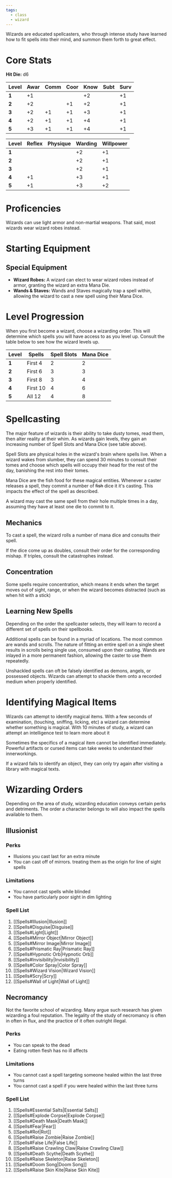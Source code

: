 ```yaml
---
tags:
  - class
  - wizard
---
```

Wizards are educated spellcasters, who through intense study have learned how to fit spells into their mind, and summon them forth to great effect.
# Core Stats
**Hit Die:** d6

| **Level** | Awar | Comm | Coor | Know | Subt | Surv |
| --------- | ---- | ---- | ---- | ---- | ---- | ---- |
| **1**     | +1   |      |      | +2   |      | +1   |
| **2**     | +2   |      | +1   | +2   |      | +1   |
| **3**     | +2   | +1   | +1   | +3   |      | +1   |
| **4**     | +2   | +1   | +1   | +4   |      | +1   |
| **5**     | +3   | +1   | +1   | +4   |      | +1   |

| **Level** | Reflex | Physique | Warding | Willpower |
| --------- | ------ | -------- | ------- | --------- |
| **1**     |        |          | +2      | +1        |
| **2**     |        |          | +2      | +1        |
| **3**     |        |          | +2      | +1        |
| **4**     | +1     |          | +3      | +1        |
| **5**     | +1     |          | +3      | +2        |
# Proficencies
Wizards can use light armor and non-martial weapons. That said, most wizards wear wizard robes instead.
# Starting Equipment
## Special Equipment
+ **Wizard Robes:** A wizard can elect to wear wizard robes instead of armor, granting the wizard an extra Mana Die.
+ **Wands & Staves:** Wands and Staves magically trap a spell within, allowing the wizard to cast a new spell using their Mana Dice.
# Level Progression
When you first become a wizard, choose a wizarding order. This will determine which spells you will have access to as you level up. Consult the table below to see how the wizard levels up.

| **Level** | Spells   | Spell Slots | Mana Dice |
| --------- | -------- | ----------- | --------- |
| **1**     | First 4  | 2           | 2         |
| **2**     | First 6  | 3           | 3         |
| **3**     | First 8  | 3           | 4         |
| **4**     | First 10 | 4           | 6         |
| **5**     | All 12   | 4           | 8         |
# Spellcasting
The major feature of wizards is their ability to take dusty tomes, read them, then alter reality at their whim. As wizards gain levels, they gain an increasing number of Spell Slots and Mana Dice (see table above).

Spell Slots are physical holes in the wizard's brain where spells live. When a wizard wakes from slumber, they can spend 30 minutes to consult their tomes and choose which spells will occupy their head for the rest of the day, banishing the rest into their tomes.

Mana Dice are the fish food for these magical entities. Whenever a caster releases a spell, they commit a number of ~~fish~~ dice it it's casting. This impacts the effect of the spell as described.

A wizard may cast the same spell from their hole multiple times in a day, assuming they have at least one die to commit to it.
## Mechanics
To cast a spell, the wizard rolls a number of mana dice and consults their spell.

If the dice come up as doubles, consult their order for the corresponding mishap. If triples, consult the catastrophes instead.
## Concentration
Some spells require concentration, which means it ends when the target moves out of sight, range, or when the wizard becomes distracted (such as when hit with a stick)
## Learning New Spells
Depending on the order the spellcaster selects, they will learn to record a different set of spells on their spellbooks.

Additional spells can be found in a myriad of locations. The most common are wands and scrolls. The nature of fitting an entire spell on a single sheet results in scrolls being single use, consumed upon their casting. Wands are inlayed in a more permanent fashion, allowing the caster to use them repeatedly.

Unshackled spells can oft be falsely identified as demons, angels, or possessed objects. Wizards can attempt to shackle them onto a recorded medium when properly identified.
# Identifying Magical Items
Wizards can attempt to identify magical items. With a few seconds of examination, (touching, sniffing, licking, etc) a wizard can determine whether something is magical. With 10 minutes of study, a wizard can attempt an intelligence test to learn more about it

Sometimes the specifics of a magical item cannot be identified immediately. Powerful artifacts or cursed items can take weeks to understand their innerworkings.

If a wizard fails to identify an object, they can only try again after visiting a library with magical texts.
# Wizarding Orders
Depending on the area of study, wizarding education conveys certain perks and detriments. The order a character belongs to will also impact the spells available to them.
## Illusionist
### Perks
+ Illusions you cast last for an extra minute
+ You can cast off of mirrors. treating them as the origin for line of sight spells
### Limitations
+ You cannot cast spells while blinded
+ You have particularly poor sight in dim lighting
### Spell List
1. [[Spells#Illusion|Illusion]]
2. [[Spells#Disguise|Disguise]]
3. [[Spells#Light|Light]]
4. [[Spells#Mirror Object|Mirror Object]]
5. [[Spells#Mirror Image|Mirror Image]]
6. [[Spells#Prismatic Ray|Prismatic Ray]]
7. [[Spells#Hypnotic Orb|Hypnotic Orb]]
8. [[Spells#Invisibility|Invisibility]]
9. [[Spells#Color Spray|Color Spray]]
10. [[Spells#Wizard Vision|Wizard Vision]]
11. [[Spells#Scry|Scry]]
12. [[Spells#Wall of Light|Wall of Light]]
## Necromancy
Not the favorite school of wizarding. Many argue such research has given wizarding a foul reputation. The legality of the study of necromancy is often in often in flux, and the practice of it often outright illegal.
### Perks
+ You can speak to the dead
+ Eating rotten flesh has no ill affects
### Limitations
+ You cannot cast a spell targeting someone healed within the last three turns
+ You cannot cast a spell if you were healed within the last three turns
### Spell List
1. [[Spells#Essential Salts|Essential Salts]]
2. [[Spells#Explode Corpse|Explode Corpse]]
3. [[Spells#Death Mask|Death Mask]]
4. [[Spells#Fear|Fear]]
5. [[Spells#Rot|Rot]]
6. [[Spells#Raise Zombie|Raise Zombie]]
7. [[Spells#False Life|False Life]]
8. [[Spells#Raise Crawling Claw|Raise Crawling Claw]]
9. [[Spells#Death Scythe|Death Scythe]]
10. [[Spells#Raise Skeleton|Raise Skeleton]]
11. [[Spells#Doom Song|Doom Song]]
12. [[Spells#Raise Skin Kite|Raise Skin Kite]]
